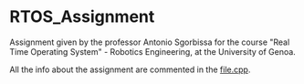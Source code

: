 # RTOS_Assignment
Assignment given by the professor Antonio Sgorbissa for the course "Real Time Operating System" - Robotics Engineering, at the University of Genoa. 

All the info about the assignment are commented in the [file.cpp](https://github.com/LoreBene99/Task_Schedulability/blob/main/Lorenzo_Benedetti_Assignment.cpp).
